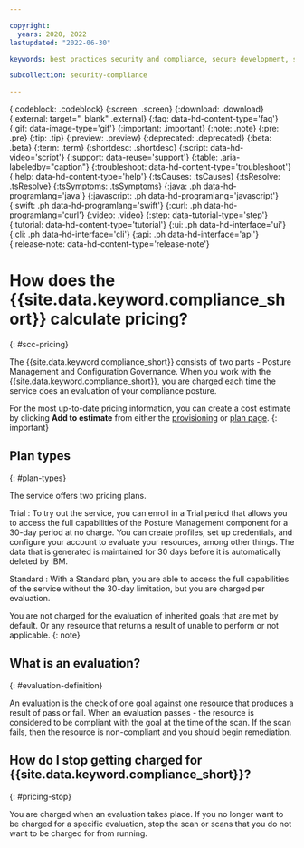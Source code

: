 ```yaml
---

copyright:
  years: 2020, 2022
lastupdated: "2022-06-30"

keywords: best practices security and compliance, secure development, security strategy, governance

subcollection: security-compliance

---
```


{:codeblock: .codeblock}
{:screen: .screen}
{:download: .download}
{:external: target="_blank" .external}
{:faq: data-hd-content-type='faq'}
{:gif: data-image-type='gif'}
{:important: .important}
{:note: .note}
{:pre: .pre}
{:tip: .tip}
{:preview: .preview}
{:deprecated: .deprecated}
{:beta: .beta}
{:term: .term}
{:shortdesc: .shortdesc}
{:script: data-hd-video='script'}
{:support: data-reuse='support'}
{:table: .aria-labeledby="caption"}
{:troubleshoot: data-hd-content-type='troubleshoot'}
{:help: data-hd-content-type='help'}
{:tsCauses: .tsCauses}
{:tsResolve: .tsResolve}
{:tsSymptoms: .tsSymptoms}
{:java: .ph data-hd-programlang='java'}
{:javascript: .ph data-hd-programlang='javascript'}
{:swift: .ph data-hd-programlang='swift'}
{:curl: .ph data-hd-programlang='curl'}
{:video: .video}
{:step: data-tutorial-type='step'}
{:tutorial: data-hd-content-type='tutorial'}
{:ui: .ph data-hd-interface='ui'}
{:cli: .ph data-hd-interface='cli'}
{:api: .ph data-hd-interface='api'}
{:release-note: data-hd-content-type='release-note'}

# How does the {{site.data.keyword.compliance_short}} calculate pricing?
{: #scc-pricing}

The {{site.data.keyword.compliance_short}} consists of two parts - Posture Management and Configuration Governance. When you work with the {{site.data.keyword.compliance_short}}, you are charged each time the service does an evaluation of your compliance posture.


For the most up-to-date pricing information, you can create a cost estimate by clicking **Add to estimate** from either the [provisioning](/security-compliance/catalog) or [plan page](/security-compliance/plan).
{: important}


## Plan types
{: #plan-types}

The service offers two pricing plans.

Trial
:   To try out the service, you can enroll in a Trial period that allows you to access the full capabilities of the Posture Management component for a 30-day period at no charge. You can create profiles, set up credentials, and configure your account to evaluate your resources, among other things. The data that is generated is maintained for 30 days before it is automatically deleted by IBM. 


Standard
:   With a Standard plan, you are able to access the full capabilities of the service without the 30-day limitation, but you are charged per evaluation.

You are not charged for the evaluation of inherited goals that are met by default. Or any resource that returns a result of unable to perform or not applicable.
{: note}


## What is an evaluation?
{: #evaluation-definition}

An evaluation is the check of one goal against one resource that produces a result of pass or fail. When an evaluation passes - the resource is considered to be compliant with the goal at the time of the scan. If the scan fails, then the resource is non-compliant and you should begin remediation.

## How do I stop getting charged for {{site.data.keyword.compliance_short}}?
{: #pricing-stop}

You are charged when an evaluation takes place. If you no longer want to be charged for a specific evaluation, stop the scan or scans that you do not want to be charged for from running. 

